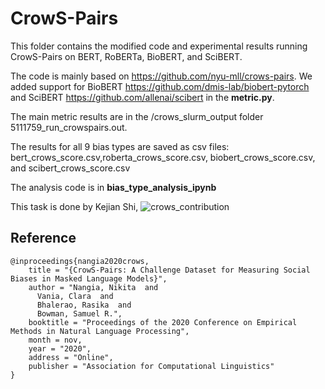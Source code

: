 # CrowS-Pairs

This folder contains the modified code and experimental results running CrowS-Pairs on BERT, RoBERTa, BioBERT, and SciBERT.

The code is mainly based on https://github.com/nyu-mll/crows-pairs. We added support for BioBERT https://github.com/dmis-lab/biobert-pytorch and SciBERT https://github.com/allenai/scibert in the **metric.py**.

The main metric results are in the /crows_slurm_output folder 5111759_run_crowspairs.out.

The results for all 9 bias types are saved as csv files: bert_crows_score.csv,roberta_crows_score.csv, biobert_crows_score.csv, and scibert_crows_score.csv

The analysis code is in **bias_type_analysis_ipynb**

This task is done by Kejian Shi,
![crows_contribution](https://user-images.githubusercontent.com/32584185/114758135-9e013a80-9d2a-11eb-839e-806b8c197df3.jpg)


## Reference

```
@inproceedings{nangia2020crows,
    title = "{CrowS-Pairs: A Challenge Dataset for Measuring Social Biases in Masked Language Models}",
    author = "Nangia, Nikita  and
      Vania, Clara  and
      Bhalerao, Rasika  and
      Bowman, Samuel R.",
    booktitle = "Proceedings of the 2020 Conference on Empirical Methods in Natural Language Processing",
    month = nov,
    year = "2020",
    address = "Online",
    publisher = "Association for Computational Linguistics"
}
```




